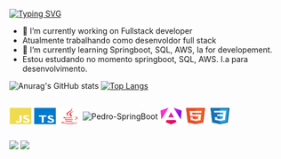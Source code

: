 
[![Typing SVG](https://readme-typing-svg.herokuapp.com/?color=B0C4DE&size=35&center=true&vCenter=true&width=1000&lines=HELLO,+My+name+is+Pedro+Barreto;I'm+31+years+old;I'm+from+Brazil;Postdegree+Software+Engineer;Graduated+Computer+science;Be+Welcome!+:%29)](https://git.io/typing-svg)

- 🔭 I’m currently working on Fullstack developer
- Atualmente trabalhando como desenvoldor full stack 
- 🌱 I’m currently learning Springboot, SQL, AWS, Ia for developement.
- Estou estudando no momento springboot, SQL, AWS. I.a para desenvolvimento.

![Anurag's GitHub stats](https://github-readme-stats.vercel.app/api?username=pedrobarretosk&show_icons=true&theme=tokyonight)
[![Top Langs](https://github-readme-stats.vercel.app/api/top-langs/?username=anuraghazra&layout=compact)](https://github.com/anuraghazra/github-readme-stats)

<div style="display: inline_block"><br>  
  <img align="center" alt="Pedro-Js" height="30" width="40" src="https://raw.githubusercontent.com/devicons/devicon/master/icons/javascript/javascript-plain.svg">
  <img align="center" alt="Pedro-Ts" height="30" width="40" src="https://raw.githubusercontent.com/devicons/devicon/master/icons/typescript/typescript-plain.svg">
  <img align="center" alt="Pedro-Java" height="30" width="40" src="https://raw.githubusercontent.com/devicons/devicon/master/icons/java/java-plain.svg">
  <img align="center" alt="Pedro-SpringBoot" height="30" width="40" src="https://img.icons8.com/?size=100&id=A3Ulk2RcONKs&format=png&color=000000">
  <img align="center" alt="Pedro-Angular" height="30" width="40" src="https://raw.githubusercontent.com/devicons/devicon/master/icons/angular/angular-original.svg">
  <img align="center" alt="Pedro-HTML" height="30" width="40" src="https://raw.githubusercontent.com/devicons/devicon/master/icons/html5/html5-original.svg">
  <img align="center" alt="Pedro-CSS" height="30" width="40" src="https://raw.githubusercontent.com/devicons/devicon/master/icons/css3/css3-original.svg">
</div>
  
  ##
 
<div> 

  <a href = "mailto:pedro.hen.lins@gmail.com"><img src="https://img.shields.io/badge/-Gmail-%23333?style=for-the-badge&logo=gmail&logoColor=white" target="_blank"></a>
  <a href="https://www.linkedin.com/in/pedrobarretolins/" target="_blank"><img src="https://img.shields.io/badge/-LinkedIn-%230077B5?style=for-the-badge&logo=linkedin&logoColor=white" target="_blank"></a> 
  
</div>
